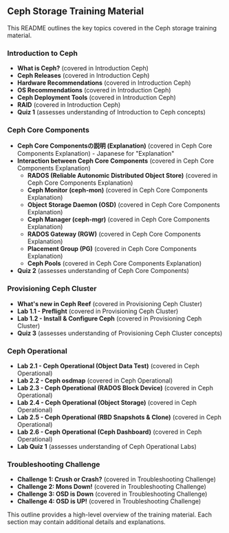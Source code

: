 ## Ceph Storage Training Material

This README outlines the key topics covered in the Ceph storage training material.

### Introduction to Ceph

* **What is Ceph?** (covered in Introduction Ceph)
* **Ceph Releases** (covered in Introduction Ceph)
* **Hardware Recommendations** (covered in Introduction Ceph)
* **OS Recommendations** (covered in Introduction Ceph)
* **Ceph Deployment Tools** (covered in Introduction Ceph)
* **RAID** (covered in Introduction Ceph)
* **Quiz 1** (assesses understanding of Introduction to Ceph concepts)

### Ceph Core Components

* **Ceph Core Componentsの説明 (Explanation)** (covered in Ceph Core Components Explanation) - Japanese for "Explanation"
* **Interaction between Ceph Core Components** (covered in Ceph Core Components Explanation)
    * **RADOS (Reliable Autonomic Distributed Object Store)** (covered in Ceph Core Components Explanation)
    * **Ceph Monitor (ceph-mon)** (covered in Ceph Core Components Explanation)
    * **Object Storage Daemon (OSD)** (covered in Ceph Core Components Explanation)
    * **Ceph Manager (ceph-mgr)** (covered in Ceph Core Components Explanation)
    * **RADOS Gateway (RGW)** (covered in Ceph Core Components Explanation)
    * **Placement Group (PG)** (covered in Ceph Core Components Explanation)
    * **Ceph Pools** (covered in Ceph Core Components Explanation)
* **Quiz 2** (assesses understanding of Ceph Core Components)

### Provisioning Ceph Cluster

* **What's new in Ceph Reef** (covered in Provisioning Ceph Cluster)
* **Lab 1.1 - Preflight** (covered in Provisioning Ceph Cluster)
* **Lab 1.2 - Install & Configure Ceph** (covered in Provisioning Ceph Cluster)
* **Quiz 3** (assesses understanding of Provisioning Ceph Cluster concepts)

### Ceph Operational

* **Lab 2.1 - Ceph Operational (Object Data Test)** (covered in Ceph Operational)
* **Lab 2.2 - Ceph osdmap** (covered in Ceph Operational)
* **Lab 2.3 - Ceph Operational (RADOS Block Device)** (covered in Ceph Operational)
* **Lab 2.4 - Ceph Operational (Object Storage)** (covered in Ceph Operational)
* **Lab 2.5 - Ceph Operational (RBD Snapshots & Clone)** (covered in Ceph Operational)
* **Lab 2.6 - Ceph Operational (Ceph Dashboard)** (covered in Ceph Operational)
* **Lab Quiz 1** (assesses understanding of Ceph Operational Labs)

### Troubleshooting Challenge

* **Challenge 1: Crush or Crash?** (covered in Troubleshooting Challenge)
* **Challenge 2: Mons Down!** (covered in Troubleshooting Challenge)
* **Challenge 3: OSD is Down** (covered in Troubleshooting Challenge)
* **Challenge 4: OSD is UP!** (covered in Troubleshooting Challenge)

This outline provides a high-level overview of the training material. Each section may contain additional details and explanations.
